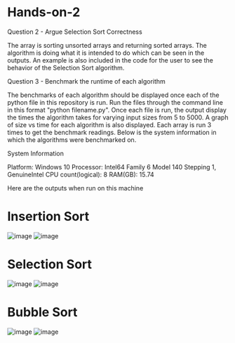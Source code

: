 # Hands-on-2 

Question 2 - Argue Selection Sort Correctness

The array is sorting unsorted arrays and returning sorted arrays. The algorithm is doing what it is intended to do which can be seen in the outputs. An example is also included in the code for the user to see the behavior of the Selection Sort algorithm.  



Question 3 - Benchmark the runtime of each algorithm

The benchmarks of each algorithm should be displayed once each of the python file in this repository is run. Run the files through the command line in this format "python filename.py". Once each file is run, the output display the times the algorithm takes for varying input sizes from 5 to 5000. A graph of size vs time for each algorithm is also displayed. Each array is run 3 times to get the benchmark readings. Below is the system information in which the algorithms were benchmarked on. 

System Information 

Platform: Windows 10
Processor: Intel64 Family 6 Model 140 Stepping 1, GenuineIntel
CPU count(logical): 8
RAM(GB): 15.74

Here are the outputs when run on this machine 

# Insertion Sort
![image](https://github.com/user-attachments/assets/d6fe579c-2de0-4955-b6e8-431520474346)
![image](https://github.com/user-attachments/assets/7959d4b8-be0a-4726-9193-a1b76472924c)

# Selection Sort
![image](https://github.com/user-attachments/assets/458444db-1828-4d9b-ac95-9cb9160a822a)
![image](https://github.com/user-attachments/assets/f5f76efa-4b9b-4f5a-be0d-f36b2056180c)

# Bubble Sort
![image](https://github.com/user-attachments/assets/3c8fa971-b6f9-4ec9-bb1c-33ab1d60c7a0)
![image](https://github.com/user-attachments/assets/5b7234b3-8d4f-4563-9c24-81542e951786)









